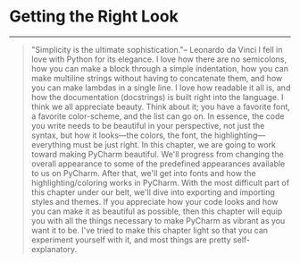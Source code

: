 # Getting the Right Look

---
> "Simplicity is the ultimate sophistication."– Leonardo da Vinci
I fell in love with Python for its elegance. I love how there are no semicolons, how
you can make a block through a simple indentation, how you can make multiline
strings without having to concatenate them, and how you can make lambdas in a
single line. I love how readable it all is, and how the documentation (docstrings) is
built right into the language.
I think we all appreciate beauty. Think about it; you have a favorite font, a favorite
color-scheme, and the list can go on. In essence, the code you write needs to be
beautiful in your perspective, not just the syntax, but how it looks—the colors,
the font, the highlighting—everything must be just right.
In this chapter, we are going to work toward making PyCharm beautiful. We'll
progress from changing the overall appearance to some of the predefined
appearances available to us on PyCharm. After that, we'll get into fonts and how the
highlighting/coloring works in PyCharm. With the most difficult part of this chapter
under our belt, we'll dive into exporting and importing styles and themes.
If you appreciate how your code looks and how you can make it as beautiful as
possible, then this chapter will equip you with all the things necessary to make
PyCharm as vibrant as you want it to be. I've tried to make this chapter light so that
you can experiment yourself with it, and most things are pretty self-explanatory.


